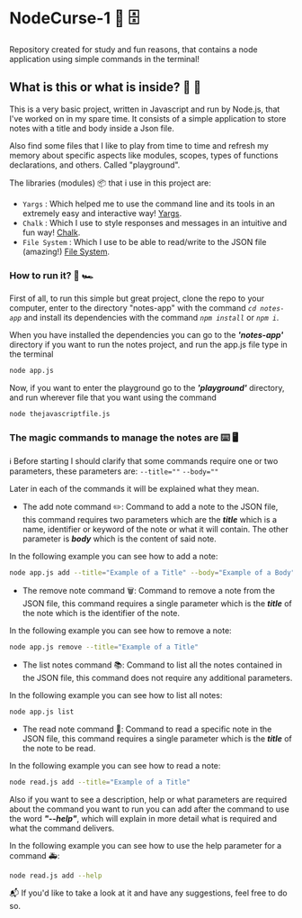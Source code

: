 # NodeCurse-1 📝 🗄

Repository created for study and fun reasons, that contains a node application using simple commands in the terminal!

## What is this or what is inside? 🤔 🔦

This is a very basic project, written in Javascript and run by Node.js, that I've worked on in my spare time. It consists of a simple application to store notes with a title and body inside a Json file.

Also find some files that I like to play from time to time and refresh my memory about specific aspects like modules, scopes, types of functions declarations, and others. Called "playground".

The libraries (modules) 📦 that i use in this project are:

- `Yargs` : Which helped me to use the command line and its tools in an extremely easy and interactive way! [Yargs](https://www.npmjs.com/package/yargs).
- `Chalk` : Which I use to style responses and messages in an intuitive and fun way! [Chalk](https://www.npmjs.com/package/chalk).
- `File System` : Which I use to be able to read/write to the JSON file (amazing!) [File System](https://nodejs.org/api/fs.html).

### How to run it? 🏁 🏎

First of all, to run this simple but great project, clone the repo to your computer, enter to the directory "notes-app" with the command _`cd notes-app`_ and install its dependencies with the command _`npm install`_ or _`npm i`_.

When you have installed the dependencies you can go to the **_'notes-app'_** directory if you want to run the notes project, and run the app.js file type in the terminal

```bash
node app.js
```

Now, if you want to enter the playground go to the **_'playground'_** directory, and run wherever file that you want using the command

```bash
node thejavascriptfile.js
```

### The magic commands to manage the notes are ⌨️ 🖥

ℹ Before starting I should clarify that some commands require one or two parameters, these parameters are:
`--title=""` `--body=""`

Later in each of the commands it will be explained what they mean.

- The add note command ✏️: Command to add a note to the JSON file, this command requires two parameters which are the **_title_** which is a name, identifier or keyword of the note or what it will contain. The other parameter is **_body_** which is the content of said note.

In the following example you can see how to add a note:
```bash
node app.js add --title="Example of a Title" --body="Example of a Body"
```

- The remove note command 🗑: Command to remove a note from the JSON file, this command requires a single parameter which is the **_title_** of the note which is the identifier of the note.

In the following example you can see how to remove a note:
```bash
node app.js remove --title="Example of a Title"
```

- The list notes command 📚: Command to list all the notes contained in the JSON file, this command does not require any additional parameters.

In the following example you can see how to list all notes:
```bash
node app.js list
```

- The read note command 👀: Command to read a specific note in the JSON file, this command requires a single parameter which is the **_title_** of the note to be read.

In the following example you can see how to read a note:
```bash
node read.js add --title="Example of a Title"
```

Also if you want to see a description, help or what parameters are required about the command you want to run you can add after the command to use the word **_"--help"_**, which will explain in more detail what is required and what the command delivers.

In the following example you can see how to use the help parameter for a command 🚑:
```bash
node read.js add --help
```

📬 If you'd like to take a look at it and have any suggestions, feel free to do so.
